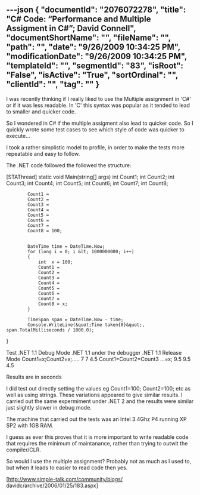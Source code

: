 ---json
{
  "documentId": "2076072278",
  "title": "C# Code: “Performance and Multiple Assigment in C#”; David Connell",
  "documentShortName": "",
  "fileName": "",
  "path": "",
  "date": "9/26/2009 10:34:25 PM",
  "modificationDate": "9/26/2009 10:34:25 PM",
  "templateId": "",
  "segmentId": "83",
  "isRoot": "False",
  "isActive": "True",
  "sortOrdinal": "",
  "clientId": "",
  "tag": ""
}
---

I was recently thinking if I really liked to use the Multiple assignment in 'C#' or if it was less readable. In 'C' this syntax was popular as it tended to lead to smaller and quicker code.

So I wondered in C# if the multiple assigment also lead to quicker code. So I quickly wrote some test cases to see which style of code was quicker to execute...

I took a rather simplistic model to profile, in order to make the tests more repeatable and easy to follow.

The .NET code followed the followed the structure:

[STAThread] static void Main(string[] args) 
            int Count1;
            int  Count2;
            int  Count3;
            int  Count4;
            int  Count5;
            int  Count6;
            int  Count7;
            int  Count8;

            Count1 =
            Count2 =
            Count3 =
            Count4 =
            Count5 =
            Count6 =
            Count7 =
            Count8 = 100;
            
			
            DateTime time = DateTime.Now;
            for (long i = 0; i &lt; 1000000000; i++)
            {
                int  x = 100;
                Count1 = 
                Count2 = 
                Count3 = 
                Count4 = 
                Count5 = 
                Count6 = 
                Count7 = 
                Count8 = x;
            }

            TimeSpan span = DateTime.Now - time;
            Console.WriteLine(&quot;Time taken{0}&quot;, span.TotalMilliseconds / 1000.0);
} 

Test 	.NET 1.1
Debug Mode 	.NET 1.1
under the debugger 	.NET 1.1
Release Mode
Count1=x;Count2=x;..... 	7 	7 	4.5
Count1=Count2=Count3 ...=x; 	9.5 	9.5 	4.5
  	
Results are in seconds

I did test out directly setting the values eg Count1=100; Count2=100; etc as well as using strings. These variations appeared to give similar results. I carried out the same expermiment under .NET 2 and the results were similar just slightly slower in debug mode.

The machine that carried out the tests was an Intel 3.4Ghz P4 running XP SP2 with 1GB RAM.

I guess as ever this proves that it is more important to write readable code that requires the minimum of maintanance, rather than trying to outwit the compiler/CLR.

So would I use the multiple assignment? Probably not as much as I used to, but when it leads to easier to read code then yes. 

[http://www.simple-talk.com/community/blogs/
    davidc/archive/2006/01/25/183.aspx]
